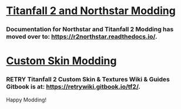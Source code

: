 # [Titanfall 2 and Northstar Modding](https://r2northstar.readthedocs.io/)
### Documentation for Northstar and Titanfall 2 Modding has moved over to: https://r2northstar.readthedocs.io/.

# [Custom Skin Modding](https://retrywiki.gitbook.io/tf2/)
### RETRY Titanfall 2 Custom Skin & Textures Wiki & Guides Gitbook is at: https://retrywiki.gitbook.io/tf2/.

Happy Modding!
